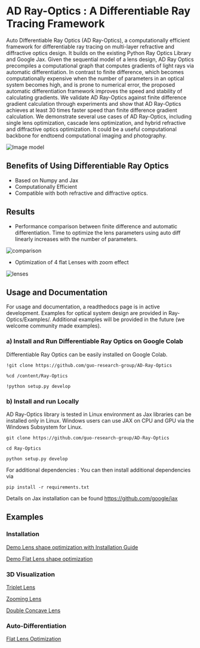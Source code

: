 # AD Ray-Optics : A Differentiable Ray Tracing Framework
Auto Differentiable Ray Optics (AD Ray-Optics), a computationally efficient framework for differentiable ray tracing on multi-layer refractive and diffractive optics design. It builds on the existing Python Ray Optics Library and Google Jax.
Given the sequential model of a lens design, AD Ray Optics precompiles a computational graph that computes gradients of light rays via automatic differentiation. In contrast to finite difference, which becomes computationally expensive when the number of parameters in an optical system becomes high, and is prone to numerical error, the proposed automatic differentiation framework improves the speed and stability of calculating gradients. We validate AD Ray-Optics against finite difference gradient calculation through experiments and show that AD Ray-Optics achieves at least 30 times faster speed than finite difference gradient calculation. We demonstrate several use cases of AD Ray-Optics, including single lens optimization, cascade lens optimization, and hybrid
refractive and diffractive optics optimization. It could be a useful computational backbone for endtoend computational imaging and photography.

![Image model ](https://github.com/guo-research-group/AD-Ray-Optics/blob/main/image%20model.JPG)


## Benefits of Using Differentiable Ray Optics 
* Based on Numpy and Jax
* Computationally Efficient
* Compatible with both refractive and diffractive optics. 
  
## Results

* Performance comparison between finite difference and automatic differentiation. Time to optimize the lens parameters using auto diff 
  linearly increases with the number of parameters.
  
![comparison](https://github.com/guo-research-group/AD-Ray-Optics/blob/main/No%20of%20Parameters%20vs%20Time.png)

* Optimization of 4 flat Lenses with zoom effect

![lenses](https://github.com/guo-research-group/AD-Ray-Optics/blob/main/pic.JPG)

## Usage and Documentation
For usage and documentation, a readthedocs page is in active development. Examples for optical system design are provided in Ray-Optics/Examples/. Additional examples will be provided in the future (we welcome community made examples). 

### a) Install and Run Differentiable Ray Optics on Google Colab
Differentiable Ray Optics can be easily installed on Google Colab. 

`!git clone https://github.com/guo-research-group/AD-Ray-Optics`

`%cd /content/Ray-Optics`

`!python setup.py develop`

### b) Install and run Locally 
AD Ray-Optics library is tested in Linux environment as Jax libraries can be installed only in Linux. Windows users can use JAX on CPU and GPU via the Windows Subsystem for Linux.

`git clone https://github.com/guo-research-group/AD-Ray-Optics`

`cd Ray-Optics`

`python setup.py develop`

For additional dependencies : 
You can then install additional dependencies via 

`pip install -r requirements.txt`

Details on Jax installation can be found https://github.com/google/jax

## Examples
### Installation
[Demo Lens shape optimization with Installation Guide](https://colab.research.google.com/drive/1gQm1nHchbLEItYTOgQz8Wboy1Xkp8tPM)

[Demo Flat Lens shape optimization](https://colab.research.google.com/drive/1578cQ-ZtrGUE3I22Gxmwu1MA_TaVQZd2)

### 3D Visualization

[Triplet Lens](https://colab.research.google.com/drive/1CvfLZNfCGWwjghBDEJNXqR49LCiE5BkP?usp=sharing)

[Zooming Lens](https://colab.research.google.com/drive/1C-32HZodf7q7e0mvwoo_hNB0SBJutiYU?usp=sharing)

[Double Concave Lens](https://colab.research.google.com/drive/188g6NYWqOkJgRHDlwt__nL7yFQhq60oJ?usp=sharing)

### Auto-Differentiation

[Flat Lens Optimization](https://colab.research.google.com/drive/1yr9aB1K5c-yOvA_1gI6nMK9JAvB6eJkS?usp=sharing)




